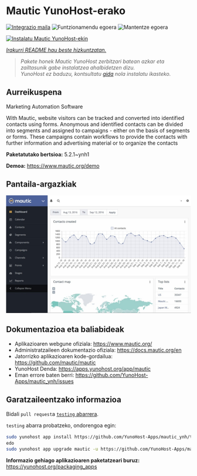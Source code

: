 <!--
Ohart ongi: README hau automatikoki sortu da <https://github.com/YunoHost/apps/tree/master/tools/readme_generator>ri esker
EZ editatu eskuz.
-->

# Mautic YunoHost-erako

[![Integrazio maila](https://apps.yunohost.org/badge/integration/mautic)](https://ci-apps.yunohost.org/ci/apps/mautic/)
![Funtzionamendu egoera](https://apps.yunohost.org/badge/state/mautic)
![Mantentze egoera](https://apps.yunohost.org/badge/maintained/mautic)

[![Instalatu Mautic YunoHost-ekin](https://install-app.yunohost.org/install-with-yunohost.svg)](https://install-app.yunohost.org/?app=mautic)

*[Irakurri README hau beste hizkuntzatan.](./ALL_README.md)*

> *Pakete honek Mautic YunoHost zerbitzari batean azkar eta zailtasunik gabe instalatzea ahalbidetzen dizu.*  
> *YunoHost ez baduzu, kontsultatu [gida](https://yunohost.org/install) nola instalatu ikasteko.*

## Aurreikuspena

Marketing Automation Software

With Mautic, website visitors can be tracked and converted into identified contacts using forms. Anonymous and identified contacts can be divided into segments and assigned to campaigns - either on the basis of segments or forms. These campaigns contain workflows to provide the contacts with further information and advertising material or to organize the contacts

**Paketatutako bertsioa:** 5.2.1~ynh1

**Demoa:** <https://www.mautic.org/demo>

## Pantaila-argazkiak

![Mautic(r)en pantaila-argazkia](./doc/screenshots/mautic-Screenshots.jpg)

## Dokumentazioa eta baliabideak

- Aplikazioaren webgune ofiziala: <https://www.mautic.org/>
- Administratzaileen dokumentazio ofiziala: <https://docs.mautic.org/en>
- Jatorrizko aplikazioaren kode-gordailua: <https://github.com/mautic/mautic>
- YunoHost Denda: <https://apps.yunohost.org/app/mautic>
- Eman errore baten berri: <https://github.com/YunoHost-Apps/mautic_ynh/issues>

## Garatzaileentzako informazioa

Bidali `pull request`a [`testing` abarrera](https://github.com/YunoHost-Apps/mautic_ynh/tree/testing).

`testing` abarra probatzeko, ondorengoa egin:

```bash
sudo yunohost app install https://github.com/YunoHost-Apps/mautic_ynh/tree/testing --debug
edo
sudo yunohost app upgrade mautic -u https://github.com/YunoHost-Apps/mautic_ynh/tree/testing --debug
```

**Informazio gehiago aplikazioaren paketatzeari buruz:** <https://yunohost.org/packaging_apps>
